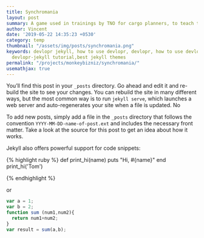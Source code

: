 ```yaml
---
title: Synchromania
layout: post
summary: A game used in trainings by TNO for cargo planners, to teach them about synchromodal planning.
author: Vincent
date: '2019-05-22 14:35:23 +0530'
category: temp
thumbnail: "/assets/img/posts/synchromania.png"
keywords: devlopr jekyll, how to use devlopr, devlopr, how to use devlopr-jekyll,
  devlopr-jekyll tutorial,best jekyll themes
permalink: "/projects/monkeybizniz/synchromania/"
usemathjax: true
---
```


You’ll find this post in your `_posts` directory. Go ahead and edit it and re-build the site to see your changes. You can rebuild the site in many different ways, but the most common way is to run `jekyll serve`, which launches a web server and auto-regenerates your site when a file is updated. No

To add new posts, simply add a file in the `_posts` directory that follows the convention `YYYY-MM-DD-name-of-post.ext` and includes the necessary front matter. Take a look at the source for this post to get an idea about how it works.

Jekyll also offers powerful support for code snippets:

{% highlight ruby %}
def print_hi(name)
  puts "Hi, #{name}"
end
print_hi('Tom')

{% endhighlight %}

or

```javascript
var a = 1;
var b = 2;
function sum (num1,num2){
  return num1+num2;
}
var result = sum(a,b);
```
